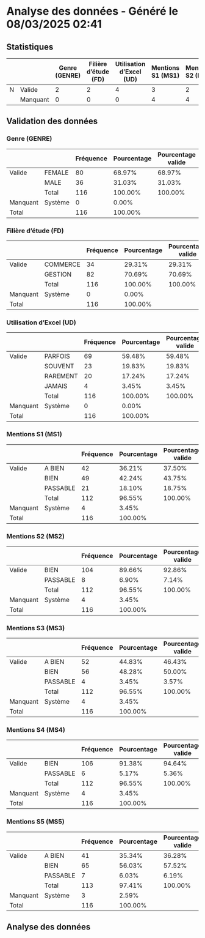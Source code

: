# Analyse des données - Généré le 08/03/2025 02:41

## Statistiques

|   |          | Genre (GENRE) | Filière d’étude (FD) | Utilisation d’Excel (UD) | Mentions S1 (MS1) | Mentions S2 (MS2) | Mentions S3 (MS3) | Mentions S4 (MS4) | Mentions S5 (MS5) |
| - | -------- | ------------- | -------------------- | ------------------------ | ----------------- | ----------------- | ----------------- | ----------------- | ----------------- |
| N | Valide   | 2             | 2                    | 4                        | 3                 | 2                 | 3                 | 2                 | 3                 |
|   | Manquant | 0             | 0                    | 0                        | 4                 | 4                 | 4                 | 4                 | 3                 |

## Validation des données

### Genre (GENRE)

|          |         | Fréquence | Pourcentage | Pourcentage valide | Pourcentage cumulé |
| -------- | ------- | --------- | ----------- | ------------------ | ------------------ |
| Valide   | FEMALE  | 80        | 68.97%      | 68.97%             | 68.97%             |
|          | MALE    | 36        | 31.03%      | 31.03%             | 100.00%            |
|          | Total   | 116       | 100.00%     | 100.00%            |                    |
| Manquant | Système | 0         | 0.00%       |                    |                    |
| Total    |         | 116       | 100.00%     |                    |                    |

### Filière d’étude (FD)

|          |          | Fréquence | Pourcentage | Pourcentage valide | Pourcentage cumulé |
| -------- | -------- | --------- | ----------- | ------------------ | ------------------ |
| Valide   | COMMERCE | 34        | 29.31%      | 29.31%             | 29.31%             |
|          | GESTION  | 82        | 70.69%      | 70.69%             | 100.00%            |
|          | Total    | 116       | 100.00%     | 100.00%            |                    |
| Manquant | Système  | 0         | 0.00%       |                    |                    |
| Total    |          | 116       | 100.00%     |                    |                    |

### Utilisation d’Excel  (UD)

|          |          | Fréquence | Pourcentage | Pourcentage valide | Pourcentage cumulé |
| -------- | -------- | --------- | ----------- | ------------------ | ------------------ |
| Valide   | PARFOIS  | 69        | 59.48%      | 59.48%             | 59.48%             |
|          | SOUVENT  | 23        | 19.83%      | 19.83%             | 79.31%             |
|          | RAREMENT | 20        | 17.24%      | 17.24%             | 96.55%             |
|          | JAMAIS   | 4         | 3.45%       | 3.45%              | 100.00%            |
|          | Total    | 116       | 100.00%     | 100.00%            |                    |
| Manquant | Système  | 0         | 0.00%       |                    |                    |
| Total    |          | 116       | 100.00%     |                    |                    |

### Mentions S1 (MS1)

|          |          | Fréquence | Pourcentage | Pourcentage valide | Pourcentage cumulé |
| -------- | -------- | --------- | ----------- | ------------------ | ------------------ |
| Valide   | A BIEN   | 42        | 36.21%      | 37.50%             | 36.21%             |
|          | BIEN     | 49        | 42.24%      | 43.75%             | 78.45%             |
|          | PASSABLE | 21        | 18.10%      | 18.75%             | 96.55%             |
|          | Total    | 112       | 96.55%      | 100.00%            |                    |
| Manquant | Système  | 4         | 3.45%       |                    |                    |
| Total    |          | 116       | 100.00%     |                    |                    |

### Mentions S2 (MS2)

|          |          | Fréquence | Pourcentage | Pourcentage valide | Pourcentage cumulé |
| -------- | -------- | --------- | ----------- | ------------------ | ------------------ |
| Valide   | BIEN     | 104       | 89.66%      | 92.86%             | 89.66%             |
|          | PASSABLE | 8         | 6.90%       | 7.14%              | 96.55%             |
|          | Total    | 112       | 96.55%      | 100.00%            |                    |
| Manquant | Système  | 4         | 3.45%       |                    |                    |
| Total    |          | 116       | 100.00%     |                    |                    |

### Mentions S3 (MS3)

|          |          | Fréquence | Pourcentage | Pourcentage valide | Pourcentage cumulé |
| -------- | -------- | --------- | ----------- | ------------------ | ------------------ |
| Valide   | A BIEN   | 52        | 44.83%      | 46.43%             | 44.83%             |
|          | BIEN     | 56        | 48.28%      | 50.00%             | 93.10%             |
|          | PASSABLE | 4         | 3.45%       | 3.57%              | 96.55%             |
|          | Total    | 112       | 96.55%      | 100.00%            |                    |
| Manquant | Système  | 4         | 3.45%       |                    |                    |
| Total    |          | 116       | 100.00%     |                    |                    |

### Mentions S4 (MS4)

|          |          | Fréquence | Pourcentage | Pourcentage valide | Pourcentage cumulé |
| -------- | -------- | --------- | ----------- | ------------------ | ------------------ |
| Valide   | BIEN     | 106       | 91.38%      | 94.64%             | 91.38%             |
|          | PASSABLE | 6         | 5.17%       | 5.36%              | 96.55%             |
|          | Total    | 112       | 96.55%      | 100.00%            |                    |
| Manquant | Système  | 4         | 3.45%       |                    |                    |
| Total    |          | 116       | 100.00%     |                    |                    |

### Mentions S5 (MS5)

|          |          | Fréquence | Pourcentage | Pourcentage valide | Pourcentage cumulé |
| -------- | -------- | --------- | ----------- | ------------------ | ------------------ |
| Valide   | A BIEN   | 41        | 35.34%      | 36.28%             | 35.34%             |
|          | BIEN     | 65        | 56.03%      | 57.52%             | 91.38%             |
|          | PASSABLE | 7         | 6.03%       | 6.19%              | 97.41%             |
|          | Total    | 113       | 97.41%      | 100.00%            |                    |
| Manquant | Système  | 3         | 2.59%       |                    |                    |
| Total    |          | 116       | 100.00%     |                    |                    |

## Analyse des données